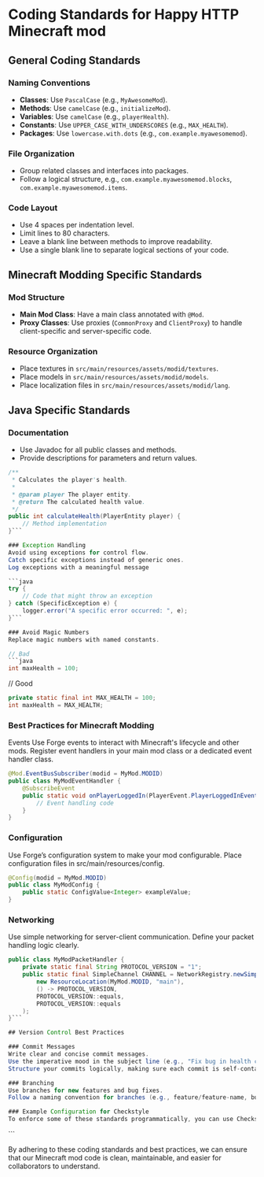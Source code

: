 # Coding Standards for Happy HTTP Minecraft mod

## General Coding Standards

### Naming Conventions
- **Classes**: Use `PascalCase` (e.g., `MyAwesomeMod`).
- **Methods**: Use `camelCase` (e.g., `initializeMod`).
- **Variables**: Use `camelCase` (e.g., `playerHealth`).
- **Constants**: Use `UPPER_CASE_WITH_UNDERSCORES` (e.g., `MAX_HEALTH`).
- **Packages**: Use `lowercase.with.dots` (e.g., `com.example.myawesomemod`).

### File Organization
- Group related classes and interfaces into packages.
- Follow a logical structure, e.g., `com.example.myawesomemod.blocks`, `com.example.myawesomemod.items`.

### Code Layout
- Use 4 spaces per indentation level.
- Limit lines to 80 characters.
- Leave a blank line between methods to improve readability.
- Use a single blank line to separate logical sections of your code.

## Minecraft Modding Specific Standards

### Mod Structure
- **Main Mod Class**: Have a main class annotated with `@Mod`.
- **Proxy Classes**: Use proxies (`CommonProxy` and `ClientProxy`) to handle client-specific and server-specific code.

### Resource Organization
- Place textures in `src/main/resources/assets/modid/textures`.
- Place models in `src/main/resources/assets/modid/models`.
- Place localization files in `src/main/resources/assets/modid/lang`.

## Java Specific Standards

### Documentation
- Use Javadoc for all public classes and methods.
- Provide descriptions for parameters and return values.

```java
/**
 * Calculates the player's health.
 *
 * @param player The player entity.
 * @return The calculated health value.
 */
public int calculateHealth(PlayerEntity player) {
    // Method implementation
}```

### Exception Handling
Avoid using exceptions for control flow.
Catch specific exceptions instead of generic ones.
Log exceptions with a meaningful message

```java
try {
    // Code that might throw an exception
} catch (SpecificException e) {
    logger.error("A specific error occurred: ", e);
}```

### Avoid Magic Numbers
Replace magic numbers with named constants.

// Bad
```java
int maxHealth = 100;
```

// Good
```java
private static final int MAX_HEALTH = 100;
int maxHealth = MAX_HEALTH;
```

### Best Practices for Minecraft Modding
Events
Use Forge events to interact with Minecraft's lifecycle and other mods.
Register event handlers in your main mod class or a dedicated event handler class.

```java
@Mod.EventBusSubscriber(modid = MyMod.MODID)
public class MyModEventHandler {
    @SubscribeEvent
    public static void onPlayerLoggedIn(PlayerEvent.PlayerLoggedInEvent event) {
        // Event handling code
    }
}
```

### Configuration
Use Forge’s configuration system to make your mod configurable.
Place configuration files in src/main/resources/config.

```java
@Config(modid = MyMod.MODID)
public class MyModConfig {
    public static ConfigValue<Integer> exampleValue;
}
```


### Networking
Use simple networking for server-client communication.
Define your packet handling logic clearly.

```java
public class MyModPacketHandler {
    private static final String PROTOCOL_VERSION = "1";
    public static final SimpleChannel CHANNEL = NetworkRegistry.newSimpleChannel(
        new ResourceLocation(MyMod.MODID, "main"),
        () -> PROTOCOL_VERSION,
        PROTOCOL_VERSION::equals,
        PROTOCOL_VERSION::equals
    );
}```

## Version Control Best Practices

### Commit Messages
Write clear and concise commit messages.
Use the imperative mood in the subject line (e.g., "Fix bug in health calculation").
Structure your commits logically, making sure each commit is self-contained.

### Branching
Use branches for new features and bug fixes.
Follow a naming convention for branches (e.g., feature/feature-name, bugfix/issue-number).

### Example Configuration for Checkstyle
To enforce some of these standards programmatically, you can use Checkstyle with a custom configuration. Here’s an example checkstyle.xml configuration file:

```
<!DOCTYPE module PUBLIC "-//Checkstyle//DTD Checkstyle Configuration 1.3//EN"
    "https://checkstyle.sourceforge.io/dtds/configuration_1_3.dtd">
<module name="Checker">
    <module name="TreeWalker">
        <module name="JavadocMethod">
            <property name="scope" value="public"/>
            <property name="allowMissingParamTags" value="false"/>
            <property name="allowMissingReturnTag" value="false"/>
        </module>
        <module name="MagicNumber">
            <property name="ignoreNumbers" value="0,1,-1"/>
        </module>
        <module name="AvoidStarImport"/>
        <module name="LineLength">
            <property name="max" value="100"/>
        </module>
        <module name="FileTabCharacter">
            <property name="eachLine" value="true"/>
        </module>
    </module>
</module>
```

By adhering to these coding standards and best practices, we can ensure that our Minecraft mod code is clean, maintainable, and easier for collaborators to understand.
